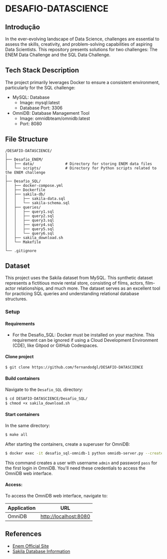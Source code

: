 # DESAFIO-DATASCIENCE

## Introdução

In the ever-evolving landscape of Data Science, challenges are essential to assess the skills, creativity, and problem-solving capabilities of aspiring Data Scientists. This repository presents solutions for two challenges: The ENEM Data Challenge and the SQL Data Challenge.

## Tech Stack Description

The project primarily leverages Docker to ensure a consistent environment, particularly for the SQL challenge:

- MySQL: Database
    - Image: mysql:latest
    - Database Port: 3306
- OmniDB: Database Management Tool
    - Image: omnidbteam/omnidb:latest
    - Port: 8080

## File Structure

```
/DESAFIO-DATASCIENCE/
│
├── Desafio_ENEM/
│   ├── data/              # Directory for storing ENEM data files
│   └── scripts/           # Directory for Python scripts related to the ENEM challenge
│
├── Desafio_SQL/
│   ├── docker-compose.yml
│   ├── Dockerfile
│   ├── sakila-db/
│   │   ├── sakila-data.sql
│   │   └── sakila-schema.sql
│   ├── queries/
│   │   ├── query1.sql
│   │   ├── query2.sql
│   │   ├── query3.sql
│   │   ├── query4.sql
│   │   ├── query5.sql
│   │   └── query6.sql
│   ├── sakila_download.sh
│   └── Makefile
│
└── .gitignore
```

## Dataset

This project uses the Sakila dataset from MySQL. This synthetic dataset represents a fictitious movie rental store, consisting of films, actors, film-actor relationships, and much more. The dataset serves as an excellent tool for practicing SQL queries and understanding relational database structures.

### Setup

#### Requirements

- For the Desafio_SQL: Docker must be installed on your machine. This requirement can be ignored if using a Cloud Development Environment (CDE), like Gitpod or GitHub Codespaces.

#### Clone project

```bash
$ git clone https://github.com/fernandodgl/DESAFIO-DATASCIENCE
```

#### Build containers

Navigate to the `Desafio_SQL` directory:

```bash
$ cd DESAFIO-DATASCIENCE/Desafio_SQL/
$ chmod +x sakila_download.sh
```

#### Start containers

In the same directory:

```bash
$ make all
```

After starting the containers, create a superuser for OmniDB:

```bash
$ docker exec -it desafio_sql-omnidb-1 python omnidb-server.py --createsuperuser=admin pass
```

This command creates a user with username `admin` and password `pass` for the first login in OmniDB. You'll need these credentials to access the OmniDB web interface.


#### Access:

To access the OmniDB web interface, navigate to:

|        Application        |URL                          |
|----------------|-------------------------------|    
|OmniDB | [http://localhost:8080](http://localhost:8080)|

## References

- [Enem Official Site](https://www.gov.br/inep/pt-br/areas-de-atuacao/avaliacao-e-exames-educacionais/enem)
- [Sakila Database Information](https://dev.mysql.com/doc/sakila/en/sakila-preface.html)
